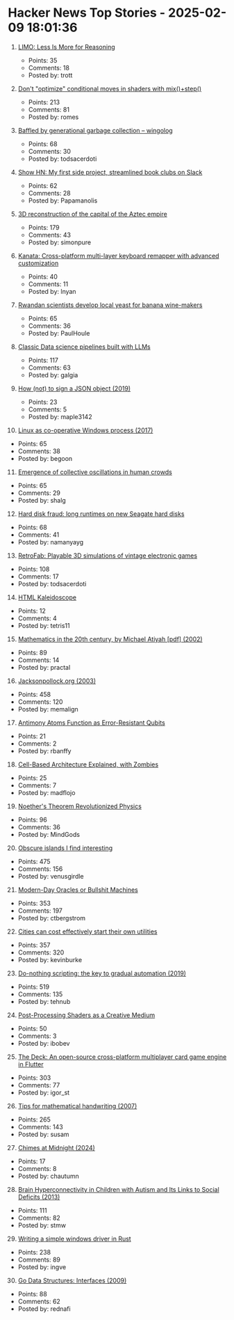 # Hacker News Top Stories - 2025-02-09 18:01:36

1. [LIMO: Less Is More for Reasoning](https://arxiv.org/abs/2502.03387)
   - Points: 35
   - Comments: 18
   - Posted by: trott

2. [Don't "optimize" conditional moves in shaders with mix()+step()](https://iquilezles.org/articles/gpuconditionals/)
   - Points: 213
   - Comments: 81
   - Posted by: romes

3. [Baffled by generational garbage collection – wingolog](https://wingolog.org/archives/2025/02/09/baffled-by-generational-garbage-collection)
   - Points: 68
   - Comments: 30
   - Posted by: todsacerdoti

4. [Show HN: My first side project, streamlined book clubs on Slack](https://booktalk.club/)
   - Points: 62
   - Comments: 28
   - Posted by: Papamanolis

5. [3D reconstruction of the capital of the Aztec empire](https://tenochtitlan.thomaskole.nl/)
   - Points: 179
   - Comments: 43
   - Posted by: simonpure

6. [Kanata: Cross-platform multi-layer keyboard remapper with advanced customization](https://github.com/jtroo/kanata)
   - Points: 40
   - Comments: 11
   - Posted by: lnyan

7. [Rwandan scientists develop local yeast for banana wine-makers](https://phys.org/news/2025-01-rwandan-scientists-local-yeast-banana.html)
   - Points: 65
   - Comments: 36
   - Posted by: PaulHoule

8. [Classic Data science pipelines built with LLMs](https://github.com/Pravko-Solutions/FlashLearn/tree/main/examples)
   - Points: 117
   - Comments: 63
   - Posted by: galgia

9. [How (not) to sign a JSON object (2019)](https://www.latacora.com/blog/2019/07/24/how-not-to/)
   - Points: 23
   - Comments: 5
   - Posted by: maple3142

10. [Linux as co-operative Windows process (2017)](http://www.colinux.org/)
   - Points: 65
   - Comments: 38
   - Posted by: begoon

11. [Emergence of collective oscillations in human crowds](https://www.nature.com/articles/s41586-024-08514-6)
   - Points: 65
   - Comments: 29
   - Posted by: shalg

12. [Hard disk fraud: long runtimes on new Seagate hard disks](https://www.heise.de/en/news/Hard-disk-fraud-Increasing-evidence-of-origin-in-China-10269059.html)
   - Points: 68
   - Comments: 41
   - Posted by: namanyayg

13. [RetroFab: Playable 3D simulations of vintage electronic games](https://itizso.itch.io/retrofab)
   - Points: 108
   - Comments: 17
   - Posted by: todsacerdoti

14. [HTML Kaleidoscope](https://codepen.io/AAMutlu20/pen/mdYxroj)
   - Points: 12
   - Comments: 4
   - Posted by: tetris11

15. [Mathematics in the 20th century, by Michael Atiyah [pdf] (2002)](https://marktomforde.com/academic/miscellaneous/images/atiyah20thcentury.pdf)
   - Points: 89
   - Comments: 14
   - Posted by: practal

16. [Jacksonpollock.org (2003)](https://jacksonpollock.org/)
   - Points: 458
   - Comments: 120
   - Posted by: memalign

17. [Antimony Atoms Function as Error-Resistant Qubits](https://spectrum.ieee.org/quantum-error)
   - Points: 21
   - Comments: 2
   - Posted by: rbanffy

18. [Cell-Based Architecture Explained, with Zombies](https://bencane.com/cell-based-architecture-explained-with-zombies-f5e814d3e5d2)
   - Points: 25
   - Comments: 7
   - Posted by: madflojo

19. [Noether's Theorem Revolutionized Physics](https://www.quantamagazine.org/how-noethers-theorem-revolutionized-physics-20250207/)
   - Points: 96
   - Comments: 36
   - Posted by: MindGods

20. [Obscure islands I find interesting](https://amanvir.com/obscure-islands)
   - Points: 475
   - Comments: 156
   - Posted by: venusgirdle

21. [Modern-Day Oracles or Bullshit Machines](https://thebullshitmachines.com)
   - Points: 353
   - Comments: 197
   - Posted by: ctbergstrom

22. [Cities can cost effectively start their own utilities](https://kevin.burke.dev/kevin/norcal-cities-new-utility/)
   - Points: 357
   - Comments: 320
   - Posted by: kevinburke

23. [Do-nothing scripting: the key to gradual automation (2019)](https://blog.danslimmon.com/2019/07/15/do-nothing-scripting-the-key-to-gradual-automation/)
   - Points: 519
   - Comments: 135
   - Posted by: tehnub

24. [Post-Processing Shaders as a Creative Medium](https://blog.maximeheckel.com/posts/post-processing-as-a-creative-medium/)
   - Points: 50
   - Comments: 3
   - Posted by: ibobev

25. [The Deck: An open-source cross-platform multiplayer card game engine in Flutter](https://github.com/xajik/thedeck)
   - Points: 303
   - Comments: 77
   - Posted by: igor_st

26. [Tips for mathematical handwriting (2007)](https://johnkerl.org/doc/ortho/ortho.html)
   - Points: 265
   - Comments: 143
   - Posted by: susam

27. [Chimes at Midnight (2024)](https://asteriskmag.com/issues/08/chimes-at-midnight)
   - Points: 17
   - Comments: 8
   - Posted by: chautumn

28. [Brain Hyperconnectivity in Children with Autism and Its Links to Social Deficits (2013)](https://www.cell.com/cell-reports/fulltext/S2211-1247(13)00570-6)
   - Points: 111
   - Comments: 82
   - Posted by: stmw

29. [Writing a simple windows driver in Rust](https://scorpiosoftware.net/2025/02/08/writing-a-simple-driver-in-rust/)
   - Points: 238
   - Comments: 89
   - Posted by: ingve

30. [Go Data Structures: Interfaces (2009)](https://research.swtch.com/interfaces)
   - Points: 88
   - Comments: 62
   - Posted by: rednafi

